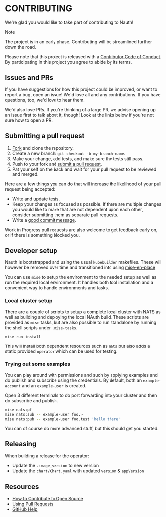 # CONTRIBUTING
[fork]: /fork
[pr]: /compare
[code-of-conduct]: CODE_OF_CONDUCT.md

We're glad you would like to take part of contributing to Nauth!

> [!NOTE]
> The project is in an early phase. Contributing will be streamlined further down the road.

Please note that this project is released with a [Contributor Code of Conduct][code-of-conduct]. By participating in this project you agree to abide by its terms.

## Issues and PRs

If you have suggestions for how this project could be improved, or want to report a bug, open an issue! We'd love all and any contributions. If you have questions, too, we'd love to hear them.

We'd also love PRs. If you're thinking of a large PR, we advise opening up an issue first to talk about it, though! Look at the links below if you're not sure how to open a PR.

## Submitting a pull request

1. [Fork][fork] and clone the repository.
1. Create a new branch: `git checkout -b my-branch-name`.
1. Make your change, add tests, and make sure the tests still pass.
1. Push to your fork and [submit a pull request][pr].
1. Pat your self on the back and wait for your pull request to be reviewed and merged.

Here are a few things you can do that will increase the likelihood of your pull request being accepted:

- Write and update tests.
- Keep your changes as focused as possible. If there are multiple changes you would like to make that are not dependent upon each other, consider submitting them as separate pull requests.
- Write a [good commit message](http://tbaggery.com/2008/04/19/a-note-about-git-commit-messages.html).

Work in Progress pull requests are also welcome to get feedback early on, or if there is something blocked you.

## Developer setup
Nauth is bootstrapped and using the usual `kubebuilder` makefiles. These will however be removed over time and transitioned into using [mise-en-place](mise.jdx.dev)

You can use `mise` to setup the environment to the needed setup as well as run the required local environment. It
handles both tool installation and a convenient way to handle environments and tasks.

### Local cluster setup
There are a couple of scripts to setup a complete local cluster with NATS as well as building and deploying the local NAuth build.
These scripts are provided as `mise` tasks, but are also possible to run standalone by running the shell scripts under `.mise-tasks`.

```bash
mise run install
```

This will install both dependent resources such as `nats` but also adds a static provided `operator` which can be used
for testing.

### Trying out some examples
You can play around with permissions and such by applying examples and do publish and subscribe using the credentials.
By default, both an `example-account` and an `example-user` is created.

Open 3 different terminals to do port forwarding into your cluster and then do subscribe and publish.
```bash
mise nats:pf
mise nats:sub -- example-user foo.>
mise nats:pub -- example-user foo.test 'hello there'
```
You can of course do more advanced stuff, but this should get you started.

## Releasing
When building a release for the operator:

- Update the `.image_version` to new version
- Update the `chart/Chart.yaml` with updated `version` & `appVersion`

## Resources

- [How to Contribute to Open Source](https://opensource.guide/how-to-contribute/)
- [Using Pull Requests](https://help.github.com/articles/about-pull-requests/)
- [GitHub Help](https://help.github.com)
